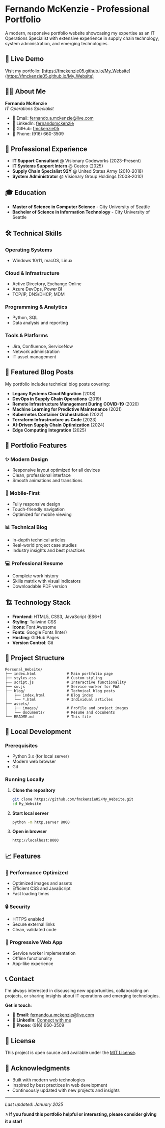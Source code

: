 # Fernando McKenzie - Professional Portfolio

A modern, responsive portfolio website showcasing my expertise as an IT Operations Specialist with extensive experience in supply chain technology, system administration, and emerging technologies.

## 🚀 Live Demo

Visit my portfolio: [https://fmckenzie05.github.io/My_Website](https://fmckenzie05.github.io/My_Website)

## 👨‍💻 About Me

**Fernando McKenzie**  
*IT Operations Specialist*

- 📧 Email: fernando.a.mckenzie@live.com
- 💼 LinkedIn: [fernandomckenzie](https://www.linkedin.com/in/fernandomckenzie/)
- 🐙 GitHub: [fmckenzie05](https://github.com/fmckenzie05)
- 📱 Phone: (916) 660-3509

## 💼 Professional Experience

- **IT Support Consultant** @ Visionary Codeworks (2023-Present)
- **IT Systems Support Intern** @ Costco (2025)
- **Supply Chain Specialist 92Y** @ United States Army (2010-2018)
- **System Administrator** @ Visionary Group Holdings (2008-2010)

## 🎓 Education

- **Master of Science in Computer Science** - City University of Seattle
- **Bachelor of Science in Information Technology** - City University of Seattle

## 🛠️ Technical Skills

### Operating Systems
- Windows 10/11, macOS, Linux

### Cloud & Infrastructure
- Active Directory, Exchange Online
- Azure DevOps, Power BI
- TCP/IP, DNS/DHCP, MDM

### Programming & Analytics
- Python, SQL
- Data analysis and reporting

### Tools & Platforms
- Jira, Confluence, ServiceNow
- Network administration
- IT asset management

## 📖 Featured Blog Posts

My portfolio includes technical blog posts covering:

- **Legacy Systems Cloud Migration** (2018)
- **DevOps in Supply Chain Operations** (2019)
- **Remote Infrastructure Management During COVID-19** (2020)
- **Machine Learning for Predictive Maintenance** (2021)
- **Kubernetes Container Orchestration** (2022)
- **Terraform Infrastructure as Code** (2023)
- **AI-Driven Supply Chain Optimization** (2024)
- **Edge Computing Integration** (2025)

## 🎨 Portfolio Features

### ✨ Modern Design
- Responsive layout optimized for all devices
- Clean, professional interface
- Smooth animations and transitions

### 📱 Mobile-First
- Fully responsive design
- Touch-friendly navigation
- Optimized for mobile viewing

### 📊 Technical Blog
- In-depth technical articles
- Real-world project case studies
- Industry insights and best practices

### 💻 Professional Resume
- Complete work history
- Skills matrix with visual indicators
- Downloadable PDF version

## 🏗️ Technology Stack

- **Frontend**: HTML5, CSS3, JavaScript (ES6+)
- **Styling**: Tailwind CSS
- **Icons**: Font Awesome
- **Fonts**: Google Fonts (Inter)
- **Hosting**: GitHub Pages
- **Version Control**: Git

## 📁 Project Structure

```
Personal_Website/
├── index.html              # Main portfolio page
├── styles.css              # Custom styling
├── script.js               # Interactive functionality
├── sw.js                   # Service worker for PWA
├── blog/                   # Technical blog posts
│   ├── index.html          # Blog index
│   └── *.html              # Individual articles
├── assets/
│   ├── images/             # Profile and project images
│   └── documents/          # Resume and documents
└── README.md               # This file
```

## 🚀 Local Development

### Prerequisites
- Python 3.x (for local server)
- Modern web browser
- Git

### Running Locally

1. **Clone the repository**
   ```bash
   git clone https://github.com/fmckenzie05/My_Website.git
   cd My_Website
   ```

2. **Start local server**
   ```bash
   python -m http.server 8000
   ```

3. **Open in browser**
   ```
   http://localhost:8000
   ```

## 📈 Features

### 🎯 Performance Optimized
- Optimized images and assets
- Efficient CSS and JavaScript
- Fast loading times

### 🔒 Security
- HTTPS enabled
- Secure external links
- Clean, validated code

### 📱 Progressive Web App
- Service worker implementation
- Offline functionality
- App-like experience

## 📞 Contact

I'm always interested in discussing new opportunities, collaborating on projects, or sharing insights about IT operations and emerging technologies.

**Get in touch:**
- 📧 **Email**: fernando.a.mckenzie@live.com
- 💼 **LinkedIn**: [Connect with me](https://www.linkedin.com/in/fernandomckenzie/)
- 📱 **Phone**: (916) 660-3509

## 📄 License

This project is open source and available under the [MIT License](LICENSE).

## 🙏 Acknowledgments

- Built with modern web technologies
- Inspired by best practices in web development
- Continuously updated with new projects and insights

---

*Last updated: January 2025*

**⭐ If you found this portfolio helpful or interesting, please consider giving it a star!** 